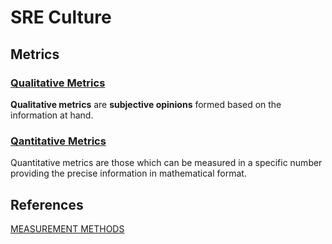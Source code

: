 # SRE Culture

## Metrics

### [Qualitative Metrics](./metrics/qualitative/README.md)
**Qualitative metrics** are **subjective opinions** formed based on the information at hand.

### [Qantitative Metrics](./metrics/qualitative/README.md)
Quantitative metrics are those which can be measured in a specific number providing the precise information in mathematical format. 

## References
[MEASUREMENT METHODS](https://mealdprostarter.org/measurement-methods/)
